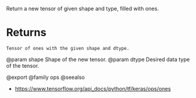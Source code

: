 Return a new tensor of given shape and type, filled with ones.

# Returns
    Tensor of ones with the given shape and dtype.

@param shape Shape of the new tensor.
@param dtype Desired data type of the tensor.

@export
@family ops
@seealso
+ <https://www.tensorflow.org/api_docs/python/tf/keras/ops/ones>
